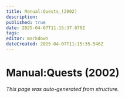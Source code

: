 ```yaml
---
title: Manual:Quests_(2002)
description: 
published: true
date: 2025-04-07T11:15:37.870Z
tags: 
editor: markdown
dateCreated: 2025-04-07T11:15:35.546Z
---
```


# Manual:Quests (2002)

*This page was auto-generated from structure.*